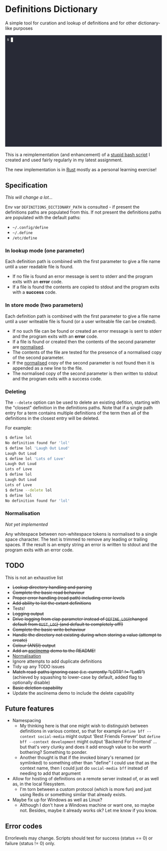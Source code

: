 # Definitions Dictionary

A simple tool for curation and lookup of definitions and for other dictionary-like purposes

![Asciinema animation of rs-define in action](docs/rs-define.gif?raw=true "rs-define in action")

This is a reimplementation (and enhancement) of a [stupid bash script](https://github.com/dcminter/define) I created 
and used fairly regularly in my latest assignment.

The new implementation is in [Rust](https://www.rust-lang.org/) mostly as a personal learning exercise!

## Specification

*This will change a lot...*

Env var `DEFINITIONS_DICTIONARY_PATH` is consulted - if present the definitions paths are populated from this. If not present
the definitions paths are populated with the default paths:

  * `~/.config/define`
  * `~/.define`
  * `/etc/define` 

### In lookup mode (one parameter)

Each definition path is combined with the first parameter to give a file name until a user readable file is found.

  * If no file is found an error message is sent to stderr and the program exits with an **error** code.
  * If a file is found the contents are copied to stdout and the program exits with a **success** code.

### In store mode (two parameters)

Each definition path is combined with the first parameter to give a file name until a user writeable file is 
found (or a user writeable file can be created).

  * If no such file can be found or created an error message is sent to stderr and the program exits with an **error** code.
  * If a file is found or created then the contents of the second parameter are [normalised](#normalisation).
  * The contents of the file are tested for the presence of a normalised copy of the second parameter.
  * If the [normalised](#normalisation) copy of the second parameter is not found then it is appended as a new line to the file.
  * The normalised copy of the second parameter is then written to stdout and the program exits with a success code.

### Deleting

The `--delete` option can be used to delete an existing defition, starting with the "closest" definition in the
 definitions paths. Note that if a single path entry for a term contains multiple definitions of the term then all of 
the definitions in the closest entry will be deleted.

For example:

```bash
$ define lol
No definition found for 'lol'
$ define lol 'Laugh Out Loud'
Laugh Out Loud
$ define lol 'Lots of Love'
Laugh Out Loud
Lots of Love
$ define lol
Laugh Out Loud
Lots of Love
$ define --delete lol
$ define lol
No definition found for 'lol'
```

### Normalisation

*Not yet implemented*

Any whitespace between non-whitespace tokens is normalised to a single space character. The text is trimmed to remove 
any leading or trailing spaces. If the result is an empty string an error is written to stdout and the program exits 
with an error code.

## TODO

This is not an exhaustive list

  * ~~Lookup directory handling and parsing~~
  * ~~Complete the basic read behaviour~~
  * ~~Proper error handling (read path) including error levels~~
  * ~~Add ability to list the extant definitions~~
  * Tests!
  * ~~Logging output~~
  * ~~Drive logging from clap parameter instead of `DEFINE_LOG`(changed default from `RUST_LOG`) (and default to completely off!)~~
  * ~~Complete the basic write behaviour~~
  * ~~Handle the directory not existing during when storing a value (attempt to create)~~
  * ~~Colour (ANSI) output~~
  * ~~Add an [asciinema](https://asciinema.org/) demo to the README!~~
  * [Normalisation](#Normalisation)
  * Ignore attempts to add duplicate definitions
  * Tidy up any TODO issues
  * ~~Match read-paths ignoring case (i.e. currently "LOTR" != "LotR")~~ (achieved by squashing to lower-case by default, added flag to optionally disable)
  * ~~Basic deletion capability~~
  * Update the asciinema demo to include the delete capability

## Future features

  * Namespacing
    * My thinking here is that one might wish to distinguish between definitions in various context, so that for example `define bff --context social-media` might output 'Best Friends Forever' but `define bff --context development` might output 'Backend For Frontend' ... but that's very clunky and does it add enough value to be worth bothering? Something to ponder.
    * Another thought is that if the invoked binary's renamed (or symlinked) to something other than "define" I could use that as the context name, then I could just do `social-media bff` instead of needing to add that argument
  * Allow for hosting of definitions on a remote server instead of, or as well as, in the local filesystem.
    * I'm torn between a custom protocol (which is more fun) and just using Redis or something similar that already exists.
  * Maybe fix up for Windows as well as Linux?
    * Although I don't have a Windows machine or want one, so maybe not. Besides, maybe it already works ok? Let me know if you know.

## Error codes

Errorlevels may change. Scripts should test for success (status == 0) or failure (status != 0) only.